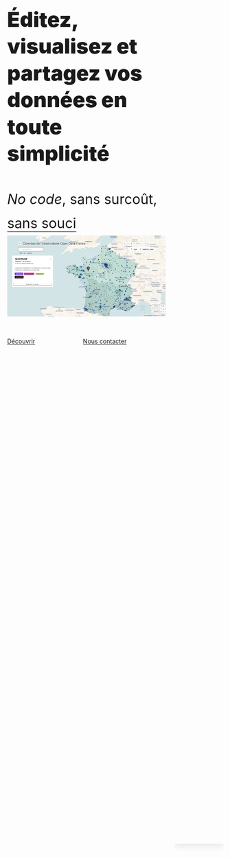 <div 
  class="columns is-8 mt-3 mb-6 px-3 is-align-items-center"
  style="min-height: 80vh;">
  <div
    class="column is-6">
    <p
      class="title"
      style="font-weight: 900; line-height: 1.3; font-size: 3rem;">
      Éditez, visualisez et partagez vos données
      en toute simplicité
    </p>
    <p
      class="subtitle mt-4 mb-6 is-hidden-touch"
      style="font-weight: 400; line-height: 1.75; font-size: 2rem;">
      <span>
        <i>No code</i>,
      </span>
      <span>
        sans surcoût,
      </span>
      <span
        style="border-bottom: 1px solid black;">
        sans souci
      </span>
      <img
        class="is-hidden-tablet mt-6"
        src="https://raw.githubusercontent.com/multi-coop/datami-website-content/main/images/screenshots/gitfile-csv-preview-map-01.png"
        alt="MULTIFILES WIDGET"/>
    </p>
    <div class="columns mt-6">
      <div class="column is-6">
        <a
          href="#section-landing-simplify"
          class="button is-dark is-large is-fullwidth"
          type="button"
          style="box-shadow: -5px 5px 5px #D7D7D7">
          <span class="has-text-white">
            <span>
              Découvrir
            </span>
          </span>
        </a>
      </div>
      <div class="column is-6">
        <a
          href="mailto:contact@multi.coop"
          class="button is-dark is-large is-fullwidth"
          type="button"
          style="box-shadow: -5px 5px 5px #D7D7D7">
          <span class="has-text-white">
            <span>
              Nous contacter
            </span>
          </span>
        </a>
      </div>
    </div>
  </div>
  <div class="column is-6 pl-6">
    <article
      class="notification has-background-white-ter px-0 py-0"
      style="box-shadow: 0 0 20px #D7D7D7;">
      <div
        class="content is-hidden-mobile"
        style="
          width: 50vw;
          height: 100%;
          min-height: 50vh;
          background-image: url('https://raw.githubusercontent.com/multi-coop/datami-website-content/main/images/screenshots/gitfile-csv-preview-map-01.png');
          background-size: cover;
          background-repeat: no-repeat;
          background-position: 0% 0%;">
      </div>
    </article>
  </div>
</div>
